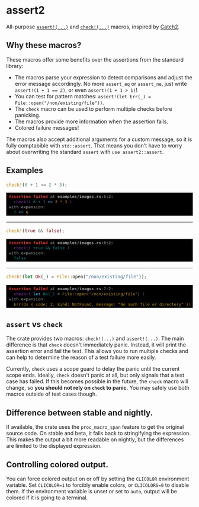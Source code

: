 # assert2

All-purpose [`assert!(...)`](https://docs.rs/assert2/latest/assert2/macro.assert.html) and [`check!(...)`](https://docs.rs/assert2/latest/assert2/macro.check.html) macros, inspired by [Catch2](https://github.com/catchorg/Catch2).

## Why these macros?

These macros offer some benefits over the assertions from the standard library:
  * The macros parse your expression to detect comparisons and adjust the error message accordingly.
    No more `assert_eq` or `assert_ne`, just write `assert!(1 + 1 == 2)`, or even `assert!(1 + 1 > 1)`!
  * You can test for pattern matches: `assert!(let Err(_) = File::open("/non/existing/file"))`.
  * The `check` macro can be used to perform multiple checks before panicking.
  * The macros provide more information when the assertion fails.
  * Colored failure messages!

The macros also accept additional arguments for a custom message, so it is fully comptabible with `std::assert`.
That means you don't have to worry about overwriting the standard `assert` with `use assert2::assert`.

## Examples

```rust
check!(6 + 1 <= 2 * 3);
```

![Assertion error](https://github.com/de-vri-es/assert2-rs/raw/2db44c46e4580ec87d2881a698815e1ec5fcdf3f/binary-operator.png)

----------

```rust
check!(true && false);
```

![Assertion error](https://github.com/de-vri-es/assert2-rs/raw/2db44c46e4580ec87d2881a698815e1ec5fcdf3f/boolean-expression.png)

----------

```rust
check!(let Ok(_) = File::open("/non/existing/file"));
```

![Assertion error](https://github.com/de-vri-es/assert2-rs/raw/2db44c46e4580ec87d2881a698815e1ec5fcdf3f/pattern-match.png)

## `assert` vs `check`
The crate provides two macros: `check!(...)` and `assert!(...)`.
The main difference is that `check` doesn't immediately panic.
Instead, it will print the assertion error and fail the test.
This allows you to run multiple checks and can help to determine the reason of a test failure more easily.

Currently, `check` uses a scope guard to delay the panic until the current scope ends.
Ideally, `check` doesn't panic at all, but only signals that a test case has failed.
If this becomes possible in the future, the `check` macro will change, so **you should not rely on `check` to panic**.
You may safely use both macros outside of test cases though.

## Difference between stable and nightly.
If available, the crate uses the `proc_macro_span` feature to get the original source code.
On stable and beta, it falls back to stringifying the expression.
This makes the output a bit more readable on nightly,
but the differences are limited to the displayed expression.

## Controlling colored output.

You can force colored output on or off by setting the `CLICOLOR` environment variable.
Set `CLICOLOR=1` to forcibly enable colors, or `CLICOLORS=0` to disable them.
If the environment variable is unset or set to `auto`, output will be colored if it is going to a terminal.
